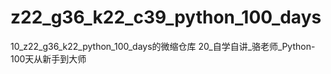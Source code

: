 # z22_g36_k22_c39_python_100_days
10_z22_g36_k22_python_100_days的微缩仓库 20_自学自讲_骆老师_Python-100天从新手到大师
